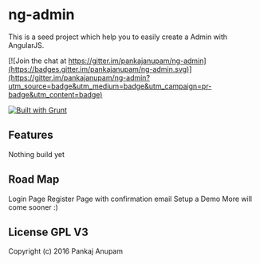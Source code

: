 ng-admin
========
This is a seed project which help you to easily create a Admin with AngularJS.

[![Join the chat at https://gitter.im/pankajanupam/ng-admin](https://badges.gitter.im/pankajanupam/ng-admin.svg)](https://gitter.im/pankajanupam/ng-admin?utm_source=badge&utm_medium=badge&utm_campaign=pr-badge&utm_content=badge)

[![Built with Grunt](https://cdn.gruntjs.com/builtwith.png)](http://gruntjs.com/)

## Features
Nothing build yet

## Road Map 

Login Page
Register Page with confirmation email
Setup a Demo
More will come sooner :)

## License GPL V3

Copyright (c) 2016 Pankaj Anupam